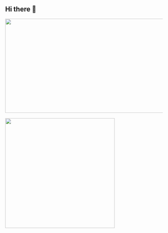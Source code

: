## Hi there 👋

<!--
**cj2174/cj2174** is a ✨ _special_ ✨ repository because its `README.md` (this file) appears on your GitHub profile.

Here are some ideas to get you started:

- 🔭 I’m currently working on ...
- 🌱 I’m currently learning ...
- 👯 I’m looking to collaborate on ...
- 🤔 I’m looking for help with ...
- 💬 Ask me about ...
- 📫 How to reach me: ...
- 😄 Pronouns: ...
- ⚡ Fun fact: ...
-->


  <a href="https://github.com/devxb/gitanimals">
    <img
      src="https://render.gitanimals.org/farms/cj2174"
      width="600"
      height="300"
    />
  </a>
  <br />
  <br />
  <a href="https://solved.ac/cj2174/">
    <img
      src="http://mazassumnida.wtf/api/v2/generate_badge?boj=cj2174"
      width="350"
    />
  </a>

